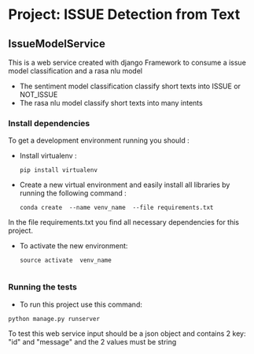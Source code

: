 # Project: ISSUE Detection from Text

## IssueModelService
This is a web service created with django Framework to consume a issue model classification and a rasa nlu model
   * The sentiment model classification classify short texts into ISSUE or NOT_ISSUE
   * The rasa nlu model classify short texts into many intents

### Install dependencies
 To get a development environment running you should :
 * Install virtualenv  :
	```
	pip install virtualenv
	```
 * Create a new virtual environment and easily install all libraries by running the following command :
	```
	conda create  --name venv_name  --file requirements.txt
	```
 In the file requirements.txt you find all necessary dependencies for this project.
 * To activate the new environment:
	```
	source activate  venv_name
	 
	```
### Running the tests
 
 * To run this project use this command:
```
python manage.py runserver
```
To test this web service input should be a json object and contains 2 key: "id" and "message" and the 2 values must be string

